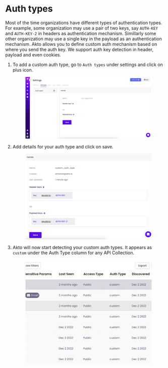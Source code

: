 # Auth types

Most of the time organizations have different types of authentication types. For example, some organization may use a pair of two keys, say ```AUTH-KEY``` and ```AUTH-KEY-2``` in headers as authentication mechanism. Simillarly some other organization may use a single key in the payload as an authentication mechanism. Akto allows you to define custom auth mechanism based on where you send the auth key. We support auth key detection in header, payload and even cookies.

1. To add a custom auth type, go to ```Auth types``` under settings and click on plus icon.

   <figure><img src="../.gitbook/assets/auth-type-1.png" alt=""><figcaption></figcaption></figure>

2. Add details for your auth type and click on save.

   <figure><img src="../.gitbook/assets/auth-type-2.png" alt=""><figcaption></figcaption></figure>

3. Akto will now start detecting your custom auth types. It appears as `custom` under the Auth Type column for any API Collection.

   <figure><img src="../.gitbook/assets/auth-types.png" alt=""></figure>
